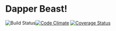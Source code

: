 # Dapper Beast!
![Build Status](https://codeship.com/projects/1cb65e00-0730-0133-d962-4a75502ac36c/status?branch=master)[![Code Climate](https://codeclimate.com/github/KellyTeresa/dapper-beast/badges/gpa.svg)](https://codeclimate.com/github/KellyTeresa/dapper-beast) [![Coverage Status](https://coveralls.io/repos/KellyTeresa/dapper-beast/badge.svg?branch=master&service=github)](https://coveralls.io/github/KellyTeresa/dapper-beast?branch=master)
